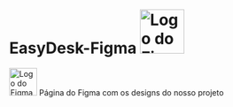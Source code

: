 # EasyDesk-Figma <img src="https://avatars.githubusercontent.com/t/10173875?s=116&v=4" alt="Logo do Figma" width="80"/>
<img src="https://avatars.githubusercontent.com/t/10173875?s=116&v=4" alt="Logo do Figma" width="50"/>
Página do Figma com os designs do nosso projeto 

